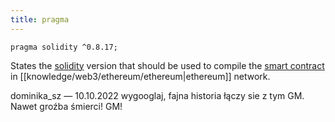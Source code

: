 ```yaml
---
title: pragma
---
```


```solidity
pragma solidity ^0.8.17;
```

States the [solidity](/knowledge/web3/solidity/solidity.md) version that should be used to compile the [smart contract](/knowledge/web3/smart-contracts.md) in [[knowledge/web3/ethereum/ethereum|ethereum]] network.

dominika_sz — 10.10.2022
wygooglaj, fajna historia łączy sie z tym GM. Nawet groźba śmierci!
GM!
